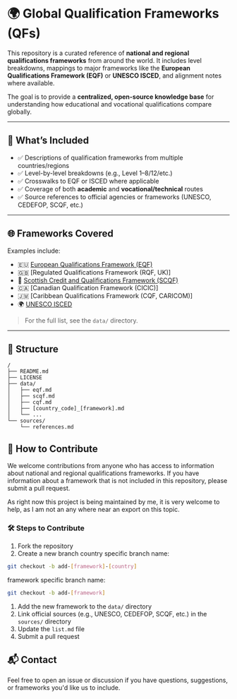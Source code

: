 # 🌍 Global Qualification Frameworks (QFs)

This repository is a curated reference of **national and regional qualifications frameworks** from around the world. It includes level breakdowns, mappings to major frameworks like the **European Qualifications Framework (EQF)** or **UNESCO ISCED**, and alignment notes where available.

The goal is to provide a **centralized, open-source knowledge base** for understanding how educational and vocational qualifications compare globally.

---

## 📘 What’s Included

- ✅ Descriptions of qualification frameworks from multiple countries/regions
- ✅ Level-by-level breakdowns (e.g., Level 1–8/12/etc.)
- ✅ Crosswalks to EQF or ISCED where applicable
- ✅ Coverage of both **academic** and **vocational/technical** routes
- ✅ Source references to official agencies or frameworks (UNESCO, CEDEFOP, SCQF, etc.)

---

## 🌐 Frameworks Covered

Examples include:

- 🇪🇺 [European Qualifications Framework (EQF)](https://europa.eu/europass/en/description-eight-eqf-levels)
- 🇬🇧 [Regulated Qualifications Framework (RQF, UK)]
- 🏴 [Scottish Credit and Qualifications Framework (SCQF)](https://scqf.org.uk/)
- 🇨🇦 [Canadian Qualification Framework (CICIC)]
- 🇯🇲 [Caribbean Qualifications Framework (CQF, CARICOM)]
- 🌍 [UNESCO ISCED](http://uis.unesco.org/en/topic/international-standard-classification-education-isced)

> For the full list, see the `data/` directory.

---

## 📂 Structure

```text
/
├── README.md
├── LICENSE
├── data/
│   ├── eqf.md
│   ├── scqf.md
│   ├── cqf.md
│   ├── [country_code]_[framework].md
│   └── ...
└── sources/
    └── references.md
```

## 🤝 How to Contribute

We welcome contributions from anyone who has access to information about national and regional qualifications frameworks. If you have information about a framework that is not included in this repository, please submit a pull request.

As right now this project is being maintained by me, it is very welcome to help, as I am not an any where near an export on this topic.

### 🛠️ Steps to Contribute

1. Fork the repository
2. Create a new branch
country specific branch name: 
```bash
git checkout -b add-[framework]-[country]
```

framework specific branch name: 
```bash
git checkout -b add-[framework]
```

1. Add the new framework to the `data/` directory
2. Link official sources (e.g., UNESCO, CEDEFOP, SCQF, etc.) in the `sources/` directory
3. Update the `list.md` file
4. Submit a pull request

## 📬 Contact

Feel free to open an issue or discussion if you have questions, suggestions, or frameworks you'd like us to include.